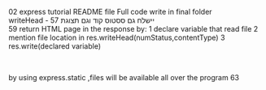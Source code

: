 02 express tutorial README file
Full code write in final folder
</br>
writeHead - יישלח גם ססטוס קוד וגם תצוגת 57
</br>
59 return HTML page in the response by:
1 declare variable that read file 
2 mention file location in res.writeHead(numStatus,contentType)
3 res.write(declared variable)

</br>

by using express.static ,files will be available all over the program 63
